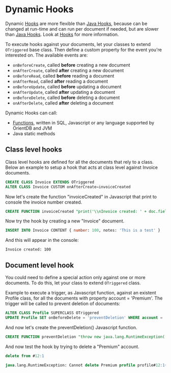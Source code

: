 # Dynamic Hooks
Dynamic [Hooks](Hook.md) are more flexible than [Java Hooks](Java-Hooks.md), because can be changed at run-time and can run per document if needed, but are slower than [Java Hooks](Java-Hooks.md). Look at [Hooks](Hook.md) for more information.

To execute hooks against your documents, let your classes to extend `OTriggered` base class. Then define a custom property for the event you're interested on. The available events are:
- `onBeforeCreate`, called **before** creating a new document
- `onAfterCreate`, called **after** creating a new document
- `onBeforeRead`, called **before** reading a document
- `onAfterRead`, called **after** reading a document
- `onBeforeUpdate`, called **before** updating a document
- `onAfterUpdate`, called **after** updating a document
- `onBeforeDelete`, called **before** deleting a document
- `onAfterDelete`, called **after** deleting a document

Dynamic Hooks can call:
- [Functions](Functions.md), written in SQL, Javascript or any language supported by OrientDB and JVM
- Java static methods


## Class level hooks
Class level hooks are defined for all the documents that rely to a class. Below an example to setup a hook that acts at class level against Invoice documents.

```sql
CREATE CLASS Invoice EXTENDS OTriggered
ALTER CLASS Invoice CUSTOM onAfterCreate=invoiceCreated
```

Now let's create the function "invoiceCreated" in Javascript that print to console the invoice number created.

```sql
CREATE FUNCTION invoiceCreated "print('\\nInvoice created: ' + doc.field('number'));" LANGUAGE Javascript
```

Now try the hook by creating a new "Invoice" document.

```sql
INSERT INTO Invoice CONTENT { number: 100, notes: 'This is a test' }
```

And this will appear in the console:

```
Invoice created: 100
```

## Document level hook
You could need to define a special action only against one or more documents. To do this, let your class to extend `OTriggered` class.

Example to execute a trigger, as Javascript function, against an existent Profile class, for all the documents with property account = 'Premium'. The trigger will be called to prevent deletion of documents:

```sql
ALTER CLASS Profile SUPERCLASS OTriggered
UPDATE Profile SET onBeforeDelete = 'preventDeletion' WHERE account = 'Premium'
```

And now let's create the preventDeletion() Javascript function.

```sql
CREATE FUNCTION preventDeletion "throw new java.lang.RuntimeException('Cannot delete Premium profile ' + doc)" LANGUAGE Javascript
```

And now test the hook by trying to delete a "Premium" account.

```sql
delete from #12:1

java.lang.RuntimeException: Cannot delete Premium profile profile#12:1{onBeforeDelete:preventDeletion,account:Premium,name:Jill} v-1 (<Unknown source>#2) in <Unknown source> at line number 2
```